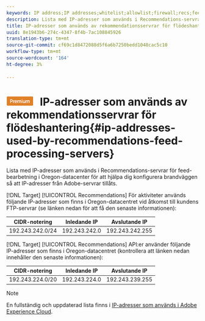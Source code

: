 ```yaml
---
keywords: IP address;IP addresses;whitelist;allowlist;firewall;recs;feed;servers;adobe marketing cloud;recommendations
description: Lista med IP-adresser som används i Recommendations-servrar för feed-bearbetning i Oregon-datacenter för att hjälpa dig konfigurera brandväggen så att IP-adresser från Adobe-servrar tillåts.
title: IP-adresser som används av rekommendationsservrar för flödeshantering
uuid: 8e1943b6-274c-4347-8f4b-7ac108845926
translation-type: tm+mt
source-git-commit: cf69c1d8472088d5f6a6b7250bedd1048cac5c10
workflow-type: tm+mt
source-wordcount: '164'
ht-degree: 3%

---
```



# ![PREMIUM](/help/assets/premium.png) IP-adresser som används av rekommendationsservrar för flödeshantering{#ip-addresses-used-by-recommendations-feed-processing-servers}

Lista med IP-adresser som används i Recommendations-servrar för feed-bearbetning i Oregon-datacenter för att hjälpa dig konfigurera brandväggen så att IP-adresser från Adobe-servrar tillåts.

[!DNL Target] [!UICONTROL Recommendations] För aktiviteter används följande IP-adresser som finns i Oregon-datacentret vid åtkomst till kundens FTP-servrar (se länken nedan för att få den senaste informationen):

| CIDR-notering | Inledande IP | Avslutande IP |
|---|---|---|
| 192.243.242.0/24 | 192.243.242.0 | 192.243.242.255 |

[!DNL Target] [!UICONTROL Recommendations] API:er använder följande IP-adresser som finns i Oregon-datacentret (kontrollera att länken nedan innehåller den senaste informationen):

| CIDR-notering | Inledande IP | Avslutande IP |
|---|---|---|
| 192.243.224.0/20 | 192.243.224.0 | 192.243.239.255 |

>[!NOTE]
>
>En fullständig och uppdaterad lista finns i [IP-adresser som används i Adobe Experience Cloud](https://helpx.adobe.com/analytics/kb/adobe-ip-addresses.html).

